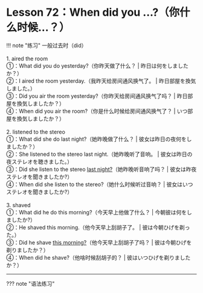 # Lesson 72：When did you ...?（你什么时候...？）


!!! note "练习"
    一般过去时（did）<br>
    <br>
    1. aired the room<br>
    ①：What did you do yesterday?（你昨天做了什么？ | 昨日は何をしましたか？）<br>
    ②：I aired the room yesterday.（我昨天给房间通风换气了。 | 昨日部屋を換気しました。）<br>
    ③：Did you air the room yesterday?（你昨天给房间通风换气了吗？ | 昨日部屋を換気しましたか？）<br>
    ④：When did you air the room?（你是什么时候给房间通风换气了？ | いつ部屋を換気しましたか？）<br>
    <br>
    2. listened to the stereo<br>
    ①：What did she do last night?（她昨晚做了什么？ | 彼女は昨日の夜何をしましたか？）<br>
    ②：She listened to the stereo last night.（她昨晚听了音响。 | 彼女は昨日の夜ステレオを聴きました。）<br>
    ③：Did she listen to the stereo <u>last night?</u>（她昨晚听音响了吗？ | 彼女は昨夜ステレオを聞きましたか?）<br>
    ④：When did she listen to the stereo?（她什么时候听过音响？ | 彼女はいつステレオを聞きましたか?）<br>
    <br>
    3. shaved<br>
    ①：What did he do this morning?（今天早上他做了什么？ | 今朝彼は何をしましたか?）<br>
    ②：He shaved this morning.（他今天早上刮胡子了。 | 彼は今朝ひげを剃った。）<br>
    ③：Did he shave <u>this morning?</u>（他今天早上刮胡子了吗？ | 彼は今朝ひげを剃りましたか？）<br>
    ④：When did he shave?（他啥时候刮胡子的？ | 彼はいつひげを剃りましたか？）<br>


---
??? note "语法练习"

